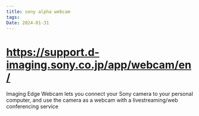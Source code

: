 ```yaml
---
title: sony alpha webcam
tags: 
Date: 2024-01-31
---
```


# https://support.d-imaging.sony.co.jp/app/webcam/en/

Imaging Edge Webcam lets you connect your Sony camera to your personal computer, and use the camera as a webcam with a livestreaming/web conferencing service